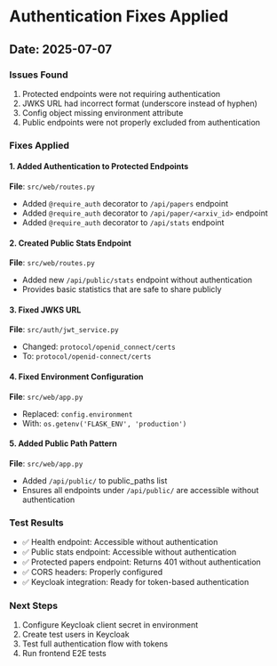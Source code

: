 # Authentication Fixes Applied

## Date: 2025-07-07

### Issues Found
1. Protected endpoints were not requiring authentication
2. JWKS URL had incorrect format (underscore instead of hyphen)
3. Config object missing environment attribute
4. Public endpoints were not properly excluded from authentication

### Fixes Applied

#### 1. Added Authentication to Protected Endpoints
**File**: `src/web/routes.py`
- Added `@require_auth` decorator to `/api/papers` endpoint
- Added `@require_auth` decorator to `/api/paper/<arxiv_id>` endpoint
- Added `@require_auth` decorator to `/api/stats` endpoint

#### 2. Created Public Stats Endpoint
**File**: `src/web/routes.py`
- Added new `/api/public/stats` endpoint without authentication
- Provides basic statistics that are safe to share publicly

#### 3. Fixed JWKS URL
**File**: `src/auth/jwt_service.py`
- Changed: `protocol/openid_connect/certs` 
- To: `protocol/openid-connect/certs`

#### 4. Fixed Environment Configuration
**File**: `src/web/app.py`
- Replaced: `config.environment`
- With: `os.getenv('FLASK_ENV', 'production')`

#### 5. Added Public Path Pattern
**File**: `src/web/app.py`
- Added `/api/public/` to public_paths list
- Ensures all endpoints under `/api/public/` are accessible without authentication

### Test Results
- ✅ Health endpoint: Accessible without authentication
- ✅ Public stats endpoint: Accessible without authentication
- ✅ Protected papers endpoint: Returns 401 without authentication
- ✅ CORS headers: Properly configured
- ✅ Keycloak integration: Ready for token-based authentication

### Next Steps
1. Configure Keycloak client secret in environment
2. Create test users in Keycloak
3. Test full authentication flow with tokens
4. Run frontend E2E tests
